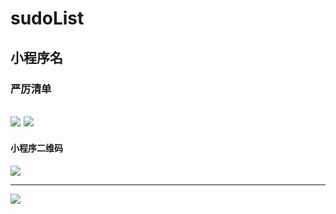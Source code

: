 # sudoList
## 小程序名
### 严厉清单


![](https://img.shields.io/badge/%E5%BE%AE%E4%BF%A1%E5%B0%8F%E7%A8%8B%E5%BA%8F-%E4%BA%91%E5%BC%80%E5%8F%91-green)
![](https://img.shields.io/badge/%E7%8B%AC%E7%AB%8B%E5%BC%80%E5%8F%91-%E6%AF%8F%E5%91%A8%E6%9B%B4%E6%96%B0-orange)
----
#### 小程序二维码
![](https://raw.githubusercontent.com/zza2205260/sudoList/master/md_img/wxcode.jpg)

----
![](https://raw.githubusercontent.com/zza2205260/sudoList/master/md_img/反馈图片.png)



